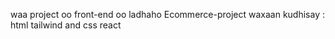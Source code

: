 waa project oo front-end oo ladhaho Ecommerce-project waxaan kudhisay :
html
tailwind and css
react

